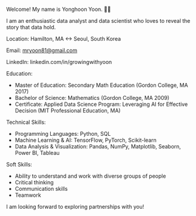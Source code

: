 Welcome! My name is Yonghoon Yoon. 👋🏼

I am an enthusiastic data analyst and data scientist who loves to reveal the story that data hold.

Location: Hamilton, MA <-> Seoul, South Korea

Email: mryoon81@gmail.com

LinkedIn: linkedin.com/in/growingwithyoon

Education: 
- Master of Education: Secondary Math Education (Gordon College, MA 2017)
- Bachelor of Science: Mathematics (Gordon College, MA 2009)
- Certificate: Applied Data Science Program: Leveraging AI for Effective Decision (MIT Professional Education, MA)


Technical Skills:
- Programming Languages: Python, SQL
- Machine Learning & AI: TensorFlow, PyTorch, Scikit-learn
- Data Analysis & Visualization: Pandas, NumPy, Matplotlib, Seaborn, Power BI, Tableau

Soft Skills:
- Ability to understand and work with diverse groups of people
- Critical thinking
- Communication skills
- Teamwork

I am looking forward to exploring partnerships with you!


<!---
GrowingWithYoon/GrowingWithYoon is a ✨ special ✨ repository because its `README.md` (this file) appears on your GitHub profile.
You can click the Preview link to take a look at your changes.
--->
